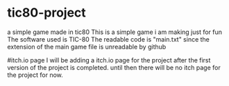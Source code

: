 # tic80-project
a simple game made in tic80
This is a simple game i am making just for fun
The software used is TIC-80
The readable code is "main.txt" since the extension of the main game file is unreadable by github


#itch.io page
I will be adding a itch.io page for the project after the first version of the project is completed.
until then there will be no itch page for the project for now.